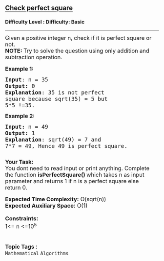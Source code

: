 <h2><a href="https://www.geeksforgeeks.org/problems/check-perfect-square2503/1?itm_source=geeksforgeeks&itm_medium=article&itm_campaign=practice_card">Check perfect square</a></h2><h3>Difficulty Level : Difficulty: Basic</h3><hr><div class="problems_problem_content__Xm_eO"><p><span style="font-size:18px">Given a positive integer n, check if it is perfect square or not.</span><br>
<span style="font-size:18px"><strong>NOTE: </strong>Try to solve the question using only addition and subtraction operation.</span><br>
<br>
<span style="font-size:18px"><strong>Example 1:</strong></span></p>

<pre><span style="font-size:18px"><strong>Input</strong>: n = 35
<strong>Output:</strong>&nbsp;0&nbsp;
<strong>Explanation</strong>: 35 is not perfect
square because sqrt(35) = 5 but
5*5 !=35.</span>
</pre>

<p><span style="font-size:18px"><strong>Example 2:</strong></span></p>

<pre><span style="font-size:18px"><strong>Input: </strong>n = 49
<strong>Output:&nbsp;</strong>1
<strong>Explanation</strong>: sqrt(49) = 7 and 
7*7 = 49, Hence 49 is perfect square. </span>
</pre>

<p><br>
<span style="font-size:18px"><strong>Your Task:&nbsp;&nbsp;</strong><br>
You dont need to read input or print anything. Complete the function <strong>isPerfectSquare()&nbsp;</strong>which takes n&nbsp;as input parameter and returns&nbsp;1 if n is a perfect square else return&nbsp;0.</span><br>
<br>
<span style="font-size:18px"><strong>Expected Time Complexity:</strong> O(sqrt(n))<br>
<strong>Expected Auxiliary Space:</strong> O(1)<br>
<br>
<strong>Constraints:</strong><br>
1&lt;= n&nbsp;&lt;=10<sup>5</sup></span></p>
</div><br><p><span style=font-size:18px><strong>Topic Tags : </strong><br><code>Mathematical</code>&nbsp;<code>Algorithms</code>&nbsp;